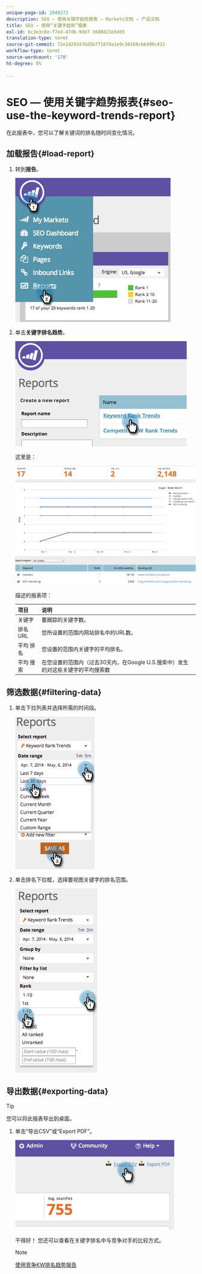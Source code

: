 ```yaml
---
unique-page-id: 2949273
description: SEO — 使用关键字趋势报表 — Marketo文档 — 产品文档
title: SEO — 使用“关键字趋势”报表
exl-id: 6c3e3c8e-f7ed-47d6-9de7-1680d23e5dd3
translation-type: tm+mt
source-git-commit: 72e1d29347bd5b77107da1e9c30169cb6490c432
workflow-type: tm+mt
source-wordcount: '178'
ht-degree: 0%

---
```


# SEO — 使用关键字趋势报表{#seo-use-the-keyword-trends-report}

在此报表中，您可以了解关键词的排名随时间变化情况。

## 加载报告{#load-report}

1. 转到&#x200B;**报告**。

   ![](assets/image2014-9-18-14-3a12-3a18.png)

1. 单击&#x200B;**关键字排名趋势**。

   ![](assets/image2014-9-18-14-3a13-3a14.png)

   这里是：

   ![](assets/image2014-9-18-14-3a13-3a22.png)

   描述的报表项：

   | 项目 | 说明 |
   |---|---|
   | 关键字 | 要跟踪的关键字数。 |
   | 排名URL | 您所设置的范围内网站排名中的URL数。 |
   | 平均 排名 | 您设置的范围内关键字的平均排名。 |
   | 平均 搜索 | 在您设置的范围内（过去30天内，在Google U.S.搜索中）发生的对这些关键字的平均搜索数 |

## 筛选数据{#filtering-data}

1. 单击下拉列表并选择所需的时间段。

   ![](assets/image2014-9-18-14-3a13-3a40.png)

1. 单击排名下拉框，选择要视图关键字的排名范围。

   ![](assets/image2014-9-18-14-3a13-3a57.png)

## 导出数据{#exporting-data}

>[!TIP]
>
>您可以将此报表导出到桌面。

1. 单击“导出CSV”或“Export PDF”。

   ![](assets/image2014-9-18-14-3a14-3a46.png)

   干得好！ 您还可以查看在关键字排名中与竞争对手的比较方式。

   >[!NOTE]
   >
   >[使用竞争KW排名趋势报告](/help/marketo/product-docs/additional-apps/seo/reports/seo-use-the-competitor-kw-trends-report.md)
